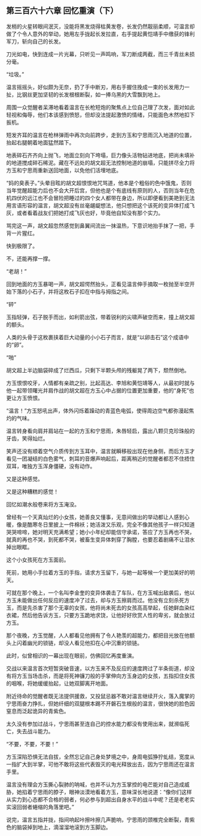 ## 第三百六十六章 回忆重演（下）
发梢的火星转眼间泯灭，没能将黑发烧得枯黄发卷，长发仍然靓丽柔顺，可温言却做了个令人意外的举动，她用左手拢起长发拉直，右手提起黄恺靖手中缴获的锋利军刀，斩向自己的长发。

刀光如电，快到连成一片光幕，只听见一声鸣响，军刀断成两截，而三千青丝未损分毫。

“垃圾。”

温言摇摇头，好似颇为无奈，扔了手中断刃，用右手握住挽成一束的长发用力一扯，比钢丝更加坚韧的长发根根断裂，如一捧乌黑的大雪飘到地上。

周围一众觉醒者呆滞地看着温言在长枪短炮的聚焦点上位自己理了次发，面对如此轻视和侮辱，他们本该感到愤怒，但却没法提起激愤的情绪，只能面色木然地扣下扳机。

短发齐耳的温言在枪林弹雨中再次向前跨步，走到方玉和宁思雨沉入地道的位置，抬起右腿朝着地面猛然踏下。

地表碎石齐齐向上抛飞，地面立刻向下垮塌，巨力像头活物钻进地底，把尚未填补的地道搅成碎石稀泥。藏在不远处的胡文超无法控制地道的崩塌，只能拼尽全力将方玉和宁思雨重新送回地面，以免他们活埋地底。

“妈的臭表子。”头晕目眩的胡文超恨恨地咒骂道，他本是个粗俗的色中饿鬼，否则当年觉醒超能力后也不会大开后宫，但他也是个有底线有原则的人，否则当年在危机四伏的远江也不会冒险把睡过的四个女人都带在身边，所以即便看到美艳到无法用言语形容的温言，胡文超没有丝毫龌龊想法，他只想把这个该死的变异体打成飞灰，或者看着战友们把她打成飞灰也好，毕竟他自知没有那个实力。

骂完这一声，胡文超忽然感觉到鼻翼间流出一抹温热，下意识地抬手抹了一把，手背一片猩红。

快到极限了。

不，还能再撑一撑。

“老胡！”

回到地面的方玉暴喝一声，胡文超愕然抬头，正看见温言伸手摘取一枚抛至半空开始下落的小石子，并将这枚石子扣在中指与拇指之间。

“砰”

玉指轻弹，石子脱手而出，如利箭出弦，带着锐利的尖啸声破空而来，撞上胡文超的额头。

人类的头骨于这枚裹挟着巨大动量的小小石子而言，就是“以卵击石”这个成语中的“卵”。

“啪”

胡文超上半边脑袋碎成了烂西瓜，只剩下半颗头颅的残躯晃了两下，颓然倒地。

方玉恨恨咬牙，人情都有亲疏之别，比起高达、李旭和黄恺靖等人，从最初时就与他一起带领曙光并肩作战的胡文超在方玉心中占据的位置更加重要，他的“身死”也更让方玉愤恨。

“温言！”方玉怒吼出声，体外闪烁着躁动的青蓝色电弧，使得周边空气都弥漫起焦灼的气味。

温言转身看向肩并肩站在一起的方玉和宁思雨，朱唇轻启，露出八颗贝克珍珠般的牙齿，笑得灿烂。

笑声还没有顺着空气介质传到方玉耳中，温言就瞬移般出现在他身侧，而后方玉才看见一团凝结的白色雾气，刺耳的音爆声响起后，距离稍近的觉醒者都忍不住捂住双耳，唯独方玉浑身僵硬，没有动作。

又是这种感觉。

又是这种糟糕的感觉！

回忆如潮水般卷来将方玉淹没。

曾经有一个天真灿烂的小女孩，她善良又懂事，无意间做出的举动都让人感到心暖，像是酷寒冬日里披上一件棉袄；她活泼又乐观，完全不像其他孩子一样只知道哭哭啼啼，她对明天充满希望；她小小年纪却能信守承诺，答应了方玉再也不哭，就真的再也不哭，到死都不哭，被畜生变异体刺穿了胸膛，也要忍着剧痛不让泪水掉出眼眶。

这个小女孩死在方玉面前。

死前，她用小手拉着方玉的手指，请求方玉留下，与她一起等候一个更加美好的明天。

可就在那个晚上，一个名叫李金奎的变异体袭击了车队，在方玉喊出敌袭后，他以方玉未能做出任何反应的速度冲了过去，却与方玉擦肩而过。他没有立刻杀死方玉，而是先杀害了那个无辜的女孩，他将尚未死去的女孩高高举起，任她鲜血染红衣裙，然后他告诉方玉，只要方玉跪地求饶，让他好好欣赏人性的卑劣，就会放过方玉。

那个夜晚，方玉觉醒，人人都看见他拥有了令人艳羡的超能力，都把目光放在他额头上闪着幽光的锁链，却没人看见他扣在心中沉重的锁链。

此时，似曾相识的一幕出现在眼前，仿佛回忆再度重演。

交战以来温言首次短暂突破音速，以方玉来不及反应的速度跨过了半条街道，却没有将方玉当场击杀，而是将死神镰刀般的手掌伸向方玉身边的女孩，五指扣住女孩的咽喉，将她缓缓抬起，让她双脚离开地面。

附近待命的觉醒者既无法提供援救，又投鼠忌器不敢对温言继续开火，落入魔掌的宁思雨奋力挣扎，但她纤细的双腿根本踢不开磐石生根般的温言，很快她的脸色因窒息而泛起诡异的青紫色。

太久没有参加过战斗，宁思雨甚至连自己的控水能力都没有使用出来，就濒临死亡，失去战斗能力。

“不要，不要，不要！”

方玉深陷恐惧无法自拔，全然忘记自己身处梦境之中，身周电弧狰狞虬结，宽度从一指扩大到半掌，可他不敢将这些代表毁灭的电光释放出去，因为宁思雨还在温言手里。

温言没有理会方玉撕心裂肺的呐喊，也并不认为方玉掌控的电芒能对自己造成威胁，她掐着宁思雨的脖子，眼神淡漠地看着方玉，意味深长地说道：“像你们这样从实力到心态都不合格的弱者，何必参与到超出自身水平的战斗中呢？还是老老实实滚回弱者蜷缩的角落里吧。”

说完，温言五指并拢，指间响起咔擦咔擦几声脆响，宁思雨的颈椎完全断裂，青紫色的脑袋掉到地上，滴溜溜地滚到方玉脚边。

